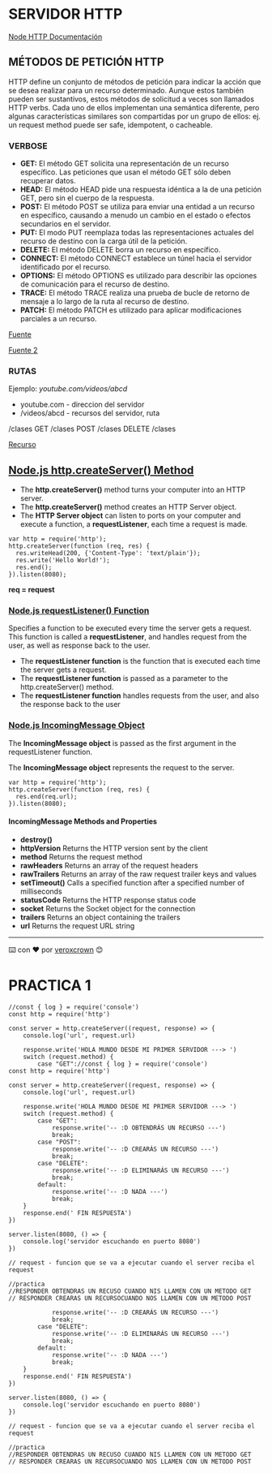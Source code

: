 # SERVIDOR HTTP
[Node HTTP Documentación](https://nodejs.org/dist/latest-v14.x/docs/api/http.html#http_http_createserver_options_requestlistener)

## MÉTODOS DE PETICIÓN HTTP
HTTP define un conjunto de métodos de petición para indicar la acción que se desea realizar para un recurso determinado. Aunque estos también pueden ser sustantivos, estos métodos de solicitud a veces son llamados HTTP verbs. Cada uno de ellos implementan una semántica diferente, pero algunas características similares son compartidas por un grupo de ellos: ej. un request method puede ser safe, idempotent, o cacheable.

### VERBOSE
* **GET:** El método GET  solicita una representación de un recurso específico. Las peticiones que usan el método GET sólo deben recuperar datos.
* **HEAD:** El método HEAD pide una respuesta idéntica a la de una petición GET, pero sin el cuerpo de la respuesta.
* **POST:** El método POST se utiliza para enviar una entidad a un recurso en específico, causando a menudo un cambio en el estado o efectos secundarios en el servidor.
* **PUT:** El modo PUT reemplaza todas las representaciones actuales del recurso de destino con la carga útil de la petición.
* **DELETE:** El método DELETE borra un recurso en específico.
* **CONNECT:** El método CONNECT establece un túnel hacia el servidor identificado por el recurso.
* **OPTIONS:** El método OPTIONS es utilizado para describir las opciones de comunicación para el recurso de destino.
* **TRACE:** El método TRACE  realiza una prueba de bucle de retorno de mensaje a lo largo de la ruta al recurso de destino.
* **PATCH:** El método PATCH  es utilizado para aplicar modificaciones parciales a un recurso.

[Fuente](https://developer.mozilla.org/es/docs/Web/HTTP/Methods)

[Fuente 2](https://www.w3schools.com/nodejs/obj_http_incomingmessage.asp)

### RUTAS

Ejemplo: _youtube.com/videos/abcd_
* youtube.com - direccion del servidor
* /videos/abcd - recursos del servidor, ruta

/clases
GET /clases
POST /clases
DELETE /clases

[Recurso](https://insomnia.rest/)

## [Node.js http.createServer() Method](https://www.w3schools.com/nodejs/met_http_createserver.asp)

* The **http.createServer()** method turns your computer into an HTTP server.
* The **http.createServer()** method creates an HTTP Server object.
* The **HTTP Server object** can listen to ports on your computer and execute a function, a **requestListener**, each time a request is made.

```
var http = require('http');
http.createServer(function (req, res) {
  res.writeHead(200, {'Content-Type': 'text/plain'});
  res.write('Hello World!');
  res.end();
}).listen(8080);
```
**req = request**
### [Node.js requestListener() Function](https://www.w3schools.com/nodejs/func_http_requestlistener.asp)
Specifies a function to be executed every time the server gets a request. This function is called a **requestListener**, and handles request from the user, as well as response back to the user.

* The **requestListener function** is the function that is executed each time the server gets a request.
* The **requestListener function** is passed as a parameter to the http.createServer() method.
* The **requestListener function** handles requests from the user, and also the response back to the user

### [Node.js IncomingMessage Object](https://www.w3schools.com/nodejs/obj_http_incomingmessage.asp)

The **IncomingMessage object** is passed as the first argument in the requestListener function.

The **IncomingMessage object** represents the request to the server.

```
var http = require('http');
http.createServer(function (req, res) {
  res.end(req.url);
}).listen(8080);
```

#### IncomingMessage Methods and Properties

* **destroy()**
* **httpVersion**    Returns the HTTP version sent by the client
* **method**         Returns the request method
* **rawHeaders**     Returns an array of the request headers
* **rawTrailers**    Returns an array of the raw request trailer keys and values
* **setTimeout()**   Calls a specified function after a specified number of milliseconds
* **statusCode**     Returns the HTTP response status code
* **socket**         Returns the Socket object for the connection
* **trailers**       Returns an object containing the trailers
* **url**            Returns the request URL string

---
⌨️ con ❤️ por [veroxcrown](https://github.com/veroxcrown) 😊

# PRACTICA 1
```
//const { log } = require('console')
const http = require('http')

const server = http.createServer((request, response) => {
    console.log('url', request.url)
    
    response.write('HOLA MUNDO DESDE MI PRIMER SERVIDOR ---> ')
    switch (request.method) {
        case "GET"://const { log } = require('console')
const http = require('http')

const server = http.createServer((request, response) => {
    console.log('url', request.url)
    
    response.write('HOLA MUNDO DESDE MI PRIMER SERVIDOR ---> ')
    switch (request.method) {
        case "GET":
            response.write('-- :D OBTENDRÁS UN RECURSO ---')
            break;
        case "POST":
            response.write('-- :D CREARÁS UN RECURSO ---')
            break;
        case "DELETE":
            response.write('-- :D ELIMINARÁS UN RECURSO ---')
            break;
        default:
            response.write('-- :D NADA ---')
            break;
    }
    response.end(' FIN RESPUESTA')
})

server.listen(8080, () => {
    console.log('servidor escuchando en puerto 8080')
})

// request - funcion que se va a ejecutar cuando el server reciba el request

//practica
//RESPONDER OBTENDRAS UN RECUSO CUANDO NIS LLAMEN CON UN METODO GET
// RESPONDER CREARAS UN RECURSOCUANDO NOS LLAMEN CON UN METODO POST

            response.write('-- :D CREARÁS UN RECURSO ---')
            break;
        case "DELETE":
            response.write('-- :D ELIMINARÁS UN RECURSO ---')
            break;
        default:
            response.write('-- :D NADA ---')
            break;
    }
    response.end(' FIN RESPUESTA')
})

server.listen(8080, () => {
    console.log('servidor escuchando en puerto 8080')
})

// request - funcion que se va a ejecutar cuando el server reciba el request

//practica
//RESPONDER OBTENDRAS UN RECUSO CUANDO NIS LLAMEN CON UN METODO GET
// RESPONDER CREARAS UN RECURSOCUANDO NOS LLAMEN CON UN METODO POST
```
